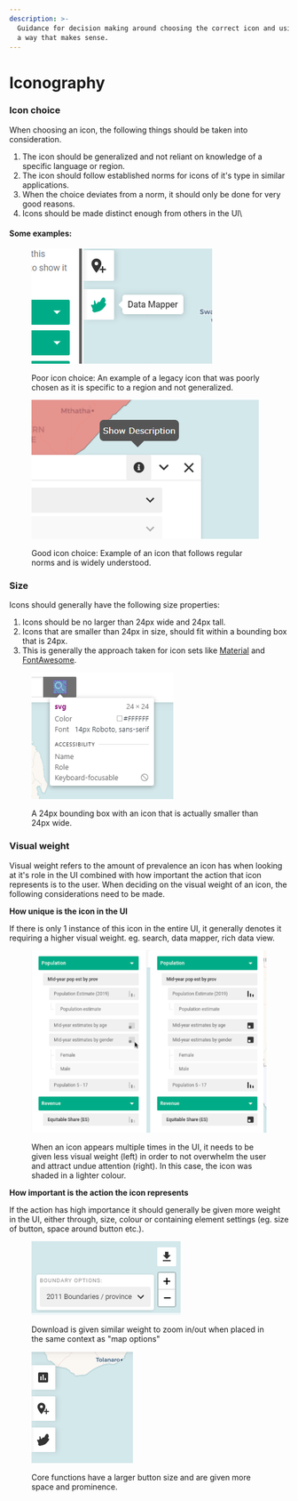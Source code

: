 ```yaml
---
description: >-
  Guidance for decision making around choosing the correct icon and using it in
  a way that makes sense.
---
```


# Iconography

### Icon choice

When choosing an icon, the following things should be taken into consideration.

1. The icon should be generalized and not reliant on knowledge of a specific language or region.
2. The icon should follow established norms for icons of it's type in similar applications.
3. When the choice deviates from a norm, it should only be done for very good reasons.
4. Icons should be made distinct enough from others in the UI\


#### Some examples:

<div align="left">

<figure><img src="../.gitbook/assets/image (21).png" alt=""><figcaption><p>Poor icon choice: An example of a legacy icon that was poorly chosen as it is specific to a region and not generalized. </p></figcaption></figure>

</div>

<div align="left">

<figure><img src="../.gitbook/assets/image (69).png" alt=""><figcaption><p>Good icon choice: Example of an icon that follows regular norms and is widely understood.</p></figcaption></figure>

</div>

### Size

Icons should generally have the following size properties:

1. Icons should be no larger than 24px wide and 24px tall.
2. Icons that are smaller than 24px in size, should fit within a bounding box that is 24px.
3. This is generally the approach taken for icon sets like [Material](https://fonts.google.com/icons) and [FontAwesome](https://fontawesome.com/).

<div align="left">

<figure><img src="../.gitbook/assets/image (9).png" alt=""><figcaption><p>A 24px bounding box with an icon that is actually smaller than 24px wide.</p></figcaption></figure>

</div>

### Visual weight

Visual weight refers to the amount of prevalence an icon has when looking at it's role in the UI combined with how important the action that icon represents is to the user. When deciding on the visual weight of an icon, the following considerations need to be made.

**How unique is the icon in the UI**

If there is only 1 instance of this icon in the entire UI, it generally denotes it requiring a higher visual weight. eg. search, data mapper,  rich data view.

<figure><img src="../.gitbook/assets/image (65).png" alt=""><figcaption><p>When an icon appears multiple times in the UI, it needs to be given less visual weight (left) in order to not overwhelm the user and attract undue attention (right). In this case, the icon was shaded in a lighter colour.</p></figcaption></figure>

**How important is the action the icon represents**

If the action has high importance it should generally be given more weight in the UI, either through, size, colour or containing element settings (eg. size of button, space around button etc.).&#x20;

<div align="left">

<figure><img src="../.gitbook/assets/image (67).png" alt=""><figcaption><p>Download is given similar weight to zoom in/out when placed in the same context as "map options"</p></figcaption></figure>

</div>

<div align="left">

<figure><img src="../.gitbook/assets/image (4) (2).png" alt=""><figcaption><p>Core functions have a larger button size and are given more space and prominence.</p></figcaption></figure>

</div>



